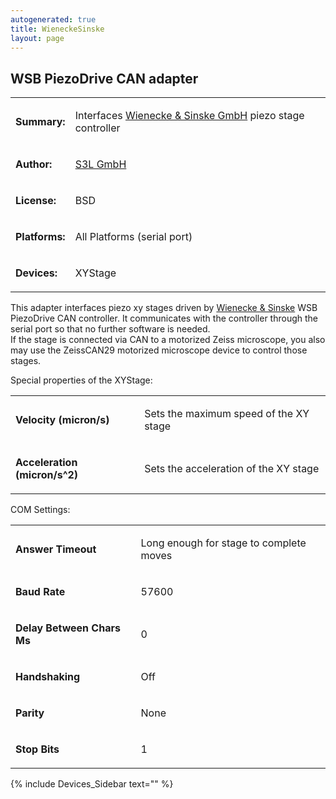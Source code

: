 ```yaml
---
autogenerated: true
title: WieneckeSinske
layout: page
---
```


## WSB PiezoDrive CAN adapter

<table>

<tr>

<td markdown="1">

**Summary:**

</td>

<td markdown="1">

Interfaces [Wienecke & Sinske GmbH](http://www.wienecke-sinske.de) piezo
stage controller

</td>

</tr>

<tr>

<td markdown="1">

**Author:**

</td>

<td markdown="1">

[S3L GmbH](http://www.s3l.de/home/index/en)

</td>

</tr>

<tr>

<td markdown="1">

**License:**

</td>

<td markdown="1">

BSD

</td>

</tr>

<tr>

<td markdown="1">

**Platforms:**

</td>

<td markdown="1">

All Platforms (serial port)

</td>

</tr>

<tr>

<td markdown="1">

**Devices:**

</td>

<td markdown="1">

XYStage

</td>

</tr>

</table>

This adapter interfaces piezo xy stages driven by [Wienecke &
Sinske](http://www.wienecke-sinske.de) WSB PiezoDrive CAN controller. It
communicates with the controller through the serial port so that no
further software is needed.  
If the stage is connected via CAN to a motorized Zeiss microscope, you
also may use the ZeissCAN29 motorized microscope device to control those
stages.

Special properties of the XYStage:  

<table valign='left'>

<tr>

<td markdown="1">

**Velocity (micron/s)**

</td>

<td markdown="1">

Sets the maximum speed of the XY stage

</td>

</tr>

<tr>

<td markdown="1">

**Acceleration (micron/s^2)**

</td>

<td markdown="1">

Sets the acceleration of the XY stage

</td>

</tr>

</table>

COM Settings:  

<table valign='left'>

<tr>

<td markdown="1">

**Answer Timeout**

</td>

<td markdown="1">

Long enough for stage to complete moves

</td>

</tr>

<tr>

<td markdown="1">

**Baud Rate**

</td>

<td markdown="1">

57600

</td>

</tr>

<tr>

<td markdown="1">

**Delay Between Chars Ms**

</td>

<td markdown="1">

0

</td>

</tr>

<tr>

<td markdown="1">

**Handshaking**

</td>

<td markdown="1">

Off

</td>

</tr>

<tr>

<td markdown="1">

**Parity**

</td>

<td markdown="1">

None

</td>

</tr>

<tr>

<td markdown="1">

**Stop Bits**

</td>

<td markdown="1">

1

</td>

</tr>

</table>

{% include Devices_Sidebar text="" %}
